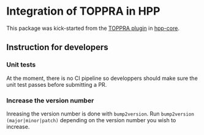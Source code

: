 # Integration of TOPPRA in HPP

This package was kick-started from the [TOPPRA plugin](https://github.com/humanoid-path-planner/hpp-core/tree/master/plugins) in [hpp-core](https://github.com/humanoid-path-planner/hpp-core).

## Instruction for developers

### Unit tests

At the moment, there is no CI pipeline so developpers should make sure the unit test passes
before submitting a PR.

### Increase the version number

Inreasing the version number is done with `bump2version`.
Run `bump2version (major|minor|patch)` depending on the version number you wish to increase.
